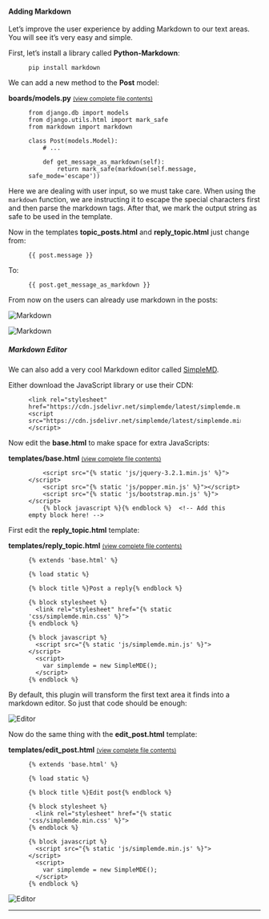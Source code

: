 #### Adding Markdown

Let’s improve the user experience by adding Markdown to our text areas. You will see it’s very easy and simple.

First, let’s install a library called **Python-Markdown**:

<figure class="highlight">

    pip install markdown

</figure>

We can add a new method to the **Post** model:

**boards/models.py** <small>[(view complete file contents)](https://gist.github.com/vitorfs/caa24fcf2b66903617ebbb41337d3d3d#file-models-py-L46)</small>

<figure class="highlight">

    from django.db import models
    from django.utils.html import mark_safe
    from markdown import markdown

    class Post(models.Model):
        # ...

        def get_message_as_markdown(self):
            return mark_safe(markdown(self.message, safe_mode='escape'))

</figure>

Here we are dealing with user input, so we must take care. When using the `markdown` function, we are instructing it to escape the special characters first and then parse the markdown tags. After that, we mark the output string as safe to be used in the template.

Now in the templates **topic_posts.html** and **reply_topic.html** just change from:

<figure class="highlight">

    {{ post.message }}

</figure>

To:

<figure class="highlight">

    {{ post.get_message_as_markdown }}

</figure>

From now on the users can already use markdown in the posts:

![Markdown](https://simpleisbetterthancomplex.com/media/series/beginners-guide/1.11/part-6/markdown-1.png)

![Markdown](https://simpleisbetterthancomplex.com/media/series/beginners-guide/1.11/part-6/markdown-2.png)

##### Markdown Editor

We can also add a very cool Markdown editor called [SimpleMD](https://simplemde.com).

Either download the JavaScript library or use their CDN:

<figure class="highlight">

    <link rel="stylesheet" href="https://cdn.jsdelivr.net/simplemde/latest/simplemde.min.css">
    <script src="https://cdn.jsdelivr.net/simplemde/latest/simplemde.min.js"></script>

</figure>

Now edit the **base.html** to make space for extra JavaScripts:

**templates/base.html** <small>[(view complete file contents)](https://gist.github.com/vitorfs/5a7ad8e7eae88d64f62fec82d037b168#file-base-html-L57)</small>

<figure class="highlight">

        <script src="{% static 'js/jquery-3.2.1.min.js' %}"></script>
        <script src="{% static 'js/popper.min.js' %}"></script>
        <script src="{% static 'js/bootstrap.min.js' %}"></script>
        {% block javascript %}{% endblock %}  <!-- Add this empty block here! -->

</figure>

First edit the **reply_topic.html** template:

**templates/reply_topic.html** <small>[(view complete file contents)](https://gist.github.com/vitorfs/fb63bb7530690d62787c3ed8b7e15241)</small>

<figure class="highlight">

    {% extends 'base.html' %}

    {% load static %}

    {% block title %}Post a reply{% endblock %}

    {% block stylesheet %}
      <link rel="stylesheet" href="{% static 'css/simplemde.min.css' %}">
    {% endblock %}

    {% block javascript %}
      <script src="{% static 'js/simplemde.min.js' %}"></script>
      <script>
        var simplemde = new SimpleMDE();
      </script>
    {% endblock %}

</figure>

By default, this plugin will transform the first text area it finds into a markdown editor. So just that code should be enough:

![Editor](https://simpleisbetterthancomplex.com/media/series/beginners-guide/1.11/part-6/editor-1.png)

Now do the same thing with the **edit_post.html** template:

**templates/edit_post.html** <small>[(view complete file contents)](https://gist.github.com/vitorfs/ee9d8c91888b0bc60013b8f037bae7bb)</small>

<figure class="highlight">

    {% extends 'base.html' %}

    {% load static %}

    {% block title %}Edit post{% endblock %}

    {% block stylesheet %}
      <link rel="stylesheet" href="{% static 'css/simplemde.min.css' %}">
    {% endblock %}

    {% block javascript %}
      <script src="{% static 'js/simplemde.min.js' %}"></script>
      <script>
        var simplemde = new SimpleMDE();
      </script>
    {% endblock %}

</figure>

![Editor](https://simpleisbetterthancomplex.com/media/series/beginners-guide/1.11/part-6/editor-2.png)

* * *